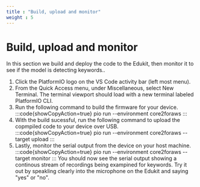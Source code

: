 ```yaml
---
title : "Build, upload and monitor"
weight : 5
---
```


# Build, upload and monitor

In this section we build and deploy the code to the Edukit, then monitor it to see if the model is detecting keywords..  

1. Click the PlatformIO logo on the VS Code activity bar (left most menu).
2. From the Quick Access menu, under Miscellaneous, select New Terminal. The terminal viewport should load with a new terminal labeled PlatformIO CLI.
3. Run the following command to build the firmware for your device.
:::code{showCopyAction=true}
pio run --environment core2foraws
:::
4. With the build sucessful, run the following command to upload the copmpiled code to your device over USB.
:::code{showCopyAction=true}
pio run --environment core2foraws --target upload
:::
5. Lastly, monitor the serial output from the device on your host machine.
:::code{showCopyAction=true}
pio run --environment core2foraws --target monitor
:::
You should now see the serial output showing a continous stream of recordings being exampined for keywords.  Try it out by speakling clearly into the microphone on the Edukit and saying "yes" or "no".